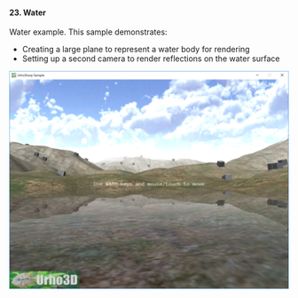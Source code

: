 #### 23. Water

Water example.
This sample demonstrates:
- Creating a large plane to represent a water body for rendering
- Setting up a second camera to render reflections on the water surface

![Screenshot](Screenshot.png)